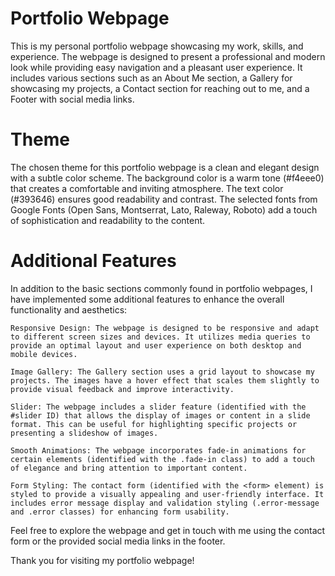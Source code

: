 # Portfolio Webpage

This is my personal portfolio webpage showcasing my work, skills, and experience. The webpage is designed to present a professional and modern look while providing easy navigation and a pleasant user experience. It includes various sections such as an About Me section, a Gallery for showcasing my projects, a Contact section for reaching out to me, and a Footer with social media links.

# Theme

The chosen theme for this portfolio webpage is a clean and elegant design with a subtle color scheme. The background color is a warm tone (#f4eee0) that creates a comfortable and inviting atmosphere. The text color (#393646) ensures good readability and contrast. The selected fonts from Google Fonts (Open Sans, Montserrat, Lato, Raleway, Roboto) add a touch of sophistication and readability to the content.

# Additional Features

In addition to the basic sections commonly found in portfolio webpages, I have implemented some additional features to enhance the overall functionality and aesthetics:

    Responsive Design: The webpage is designed to be responsive and adapt to different screen sizes and devices. It utilizes media queries to provide an optimal layout and user experience on both desktop and mobile devices.

    Image Gallery: The Gallery section uses a grid layout to showcase my projects. The images have a hover effect that scales them slightly to provide visual feedback and improve interactivity.

    Slider: The webpage includes a slider feature (identified with the #slider ID) that allows the display of images or content in a slide format. This can be useful for highlighting specific projects or presenting a slideshow of images.

    Smooth Animations: The webpage incorporates fade-in animations for certain elements (identified with the .fade-in class) to add a touch of elegance and bring attention to important content.

    Form Styling: The contact form (identified with the <form> element) is styled to provide a visually appealing and user-friendly interface. It includes error message display and validation styling (.error-message and .error classes) for enhancing form usability.

Feel free to explore the webpage and get in touch with me using the contact form or the provided social media links in the footer.

Thank you for visiting my portfolio webpage!
